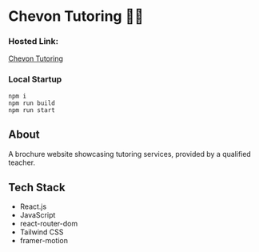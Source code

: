 # Chevon Tutoring 👩‍🏫

### Hosted Link:

[Chevon Tutoring](https://chevon-kuik-tutoring.netlify.app/)

### Local Startup

    npm i
    npm run build
    npm run start

## About

A brochure website showcasing tutoring services, provided by a qualified teacher.

## Tech Stack

- React.js
- JavaScript
- react-router-dom
- Tailwind CSS
- framer-motion